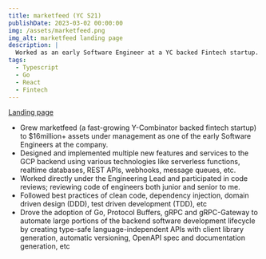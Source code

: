 ```yaml
---
title: marketfeed (YC S21)
publishDate: 2023-03-02 00:00:00
img: /assets/marketfeed.png
img_alt: marketfeed landing page
description: |
  Worked as an early Software Engineer at a YC backed Fintech startup.
tags:
  - Typescript
  - Go
  - React
  - Fintech
---
```


[Landing page](https://www.marketfeed.com/)

- Grew marketfeed (a fast-growing Y-Combinator backed fintech startup) to $16million+ assets under management as one of the early Software Engineers at the company.
- Designed and implemented multiple new features and services to the GCP backend using various technologies like serverless functions, realtime databases, REST APIs, webhooks, message queues, etc.
- Worked directly under the Engineering Lead and participated in code reviews; reviewing code of engineers both junior and senior to me.
- Followed best practices of clean code, dependency injection, domain driven design (DDD), test driven development (TDD), etc
- Drove the adoption of Go, Protocol Buffers, gRPC and gRPC-Gateway to automate large portions of the backend software development lifecycle by creating type-safe language-independent APIs with client library generation, automatic versioning, OpenAPI spec and documentation generation, etc
